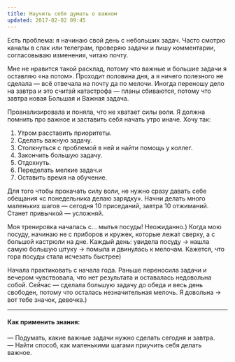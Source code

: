```yaml
---
title: Научить себя думать о важном
updated: 2017-02-02 09:45
---
```


<p>Есть проблема: я начинаю свой день с небольших задач. Часто смотрю каналы в слак или телеграм, проверяю задачи и пишу комментарии, согласовываю изменения, читаю почту. </p>

<p>Мне не нравится такой расклад, потому что важные и большие задачи я оставляю «на потом». Проходит половина дня, а я ничего полезного не сделала — всё отвечала на почту да по мелочи. Иногда переношу дело на завтра и это считай катастрофа —  планы сбиваются, потому что завтра новая Большая и Важная задача.</p>

Проанализировала и поняла, что не хватает силы воли. Я должна помнить про важное и заставить себя начать утро иначе. Хочу так:
<ol>
<li>Утром расставить приоритеты. </li>
<li>Сделать важную задачу. </li>
<li>Столкнуться с проблемой в ней и найти помощь у коллег. </li>
<li>Закончить большую задачу. </li>
<li>Отдохнуть. </li>
<li>Переделать мелкие задач.и </li>
<li>Оставить время на обучение.</li>
</ol>

<p>Для того чтобы прокачать силу воли, не нужно сразу давать себе обещания «с понедельника делаю зарядку». Начни делать много маленьких шагов — сегодня 10 приседаний, завтра 10 отжиманий. Станет привычкой — усложняй.</p>

<p>Моя тренировка началась с… мытья посуды! Неожиданно.) Когда мою посуду, начинаю не с приборов и кружек, которые лежат сверху, а с большой кастрюли на дне. Каждый день: увидела посуду → нашла самую большую штуку → помыла и двинулась к мелочам. Кажется, что гора посуды стала исчезать быстрее)</p>

<p>Начала практиковать с начала года. Раньше переносила задачи и вечером чувствовала, что нет результата и оставалась недовольна собой. Сейчас — сделала большую задачу до обеда и весь день свободен, потому что осталась незначительная мелочь. Я довольна → вот тебе значок, девочка.) </p>
<hr>
<h4>Как применить знания:</h4>
— Подумать, какие важные задачи нужно сделать сегодня и завтра.<br>
— Найти способ, как маленькими шагами приучить себя делать важное.

